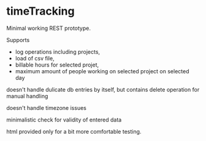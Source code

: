 # timeTracking

Minimal working REST prototype.

Supports 
- log operations including projects, 
- load of csv file, 
- billable hours for selected projet, 
- maximum amount of people working on selected project on selected day

doesn't handle dulicate db entries by itself, but contains delete operation for manual handling

doesn't handle timezone issues

minimalistic check for validity of entered data

html provided only for a bit more comfortable testing.
